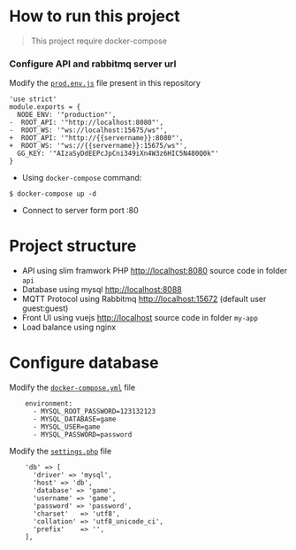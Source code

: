 # How to run this project
> This project require docker-compose

### Configure API and rabbitmq server url

Modify the [`prod.env.js`](https://github.com/PongCupz/cardgame/blob/main/my-app/config/prod.env.js) file present in this repository

```console
'use strict'
module.exports = {
  NODE_ENV: '"production"',
-  ROOT_API: '"http://localhost:8080"',
-  ROOT_WS: '"ws://localhost:15675/ws"',
+  ROOT_API: '"http://{{servername}}:8080"',
+  ROOT_WS: '"ws://{{servername}}:15675/ws"',
  GG_KEY: '"AIzaSyDdEEPcJpCni349iXn4W3z6HIC5N480Q0k"'
}
```
* Using `docker-compose` command:

```console
$ docker-compose up -d
```
* Connect to server form port :80

# Project structure

- API using slim framwork PHP [http://localhost:8080](http://localhost:8080) source code in folder `api`
- Database using mysql [http://localhost:8088](http://localhost:8088)
- MQTT Protocol using Rabbitmq [http://localhost:15672](http://localhost:15672) (default user guest:guest)
- Front UI using vuejs [http://localhost](http://localhost) source code in folder `my-app`
- Load balance using nginx

# Configure database

Modify the [`docker-compose.yml`](https://github.com/PongCupz/cardgame/blob/main/docker-compose.yml) file

```console
    environment:
      - MYSQL_ROOT_PASSWORD=123132123
      - MYSQL_DATABASE=game
      - MYSQL_USER=game
      - MYSQL_PASSWORD=password
```
Modify the [`settings.php`](https://github.com/PongCupz/cardgame/blob/main/api/src/settings.php) file

```console
    'db' => [
      'driver' => 'mysql',
      'host' => 'db',
      'database' => 'game',
      'username' => 'game',
      'password' => 'password',
      'charset'   => 'utf8',
      'collation' => 'utf8_unicode_ci',
      'prefix'    => '',
    ],
```